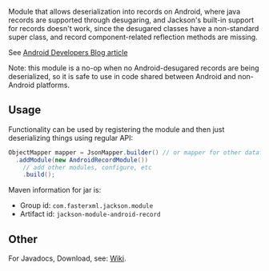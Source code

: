 Module that allows deserialization into records on Android, 
where java records are supported through desugaring, 
and Jackson's built-in support for records doesn't work, 
since the desugared classes have a non-standard super class, 
and record component-related reflection methods are missing.

See [Android Developers Blog article](https://android-developers.googleblog.com/2023/06/records-in-android-studio-flamingo.html)

Note: this module is a no-op when no Android-desugared records are being deserialized,
so it is safe to use in code shared between Android and non-Android platforms.

## Usage

Functionality can be used by registering the module and then just deserializing things
using regular API:

```java
ObjectMapper mapper = JsonMapper.builder() // or mapper for other dataformats
  .addModule(new AndroidRecordModule())
    // add other modules, configure, etc
    .build();
```

Maven information for jar is:

* Group id: `com.fasterxml.jackson.module`
* Artifact id: `jackson-module-android-record`

## Other

For Javadocs, Download, see: [Wiki](../../wiki).
